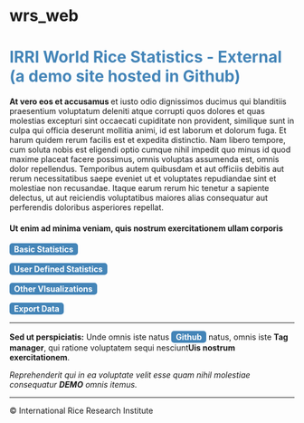 # wrs_web
<!-- ######## This is a comment, visible only in the source editor  ######## -->
<h1 style="color: #4485b8;">IRRI World Rice Statistics - External (a demo site hosted in Github)</h1>
<p><span><strong>At vero eos et accusamus </strong>et iusto odio dignissimos ducimus qui blanditiis praesentium voluptatum deleniti atque corrupti quos dolores et quas molestias excepturi sint occaecati cupiditate non provident, similique sunt in culpa qui officia deserunt mollitia animi, id est laborum et dolorum fuga. Et harum quidem rerum facilis est et expedita distinctio. Nam libero tempore, cum soluta nobis est eligendi optio cumque nihil impedit quo minus id quod maxime placeat facere possimus, omnis voluptas assumenda est, omnis dolor repellendus. Temporibus autem quibusdam et aut officiis debitis aut rerum necessitatibus saepe eveniet ut et voluptates repudiandae sint et molestiae non recusandae. Itaque earum rerum hic tenetur a sapiente delectus, ut aut reiciendis voluptatibus maiores alias consequatur aut perferendis doloribus asperiores repellat.</span></p>
<h4></h4>
<h4>Ut enim ad minima veniam, quis nostrum exercitationem ullam corporis</h4>

<p><span style="background-color: #4485b8; color: #fff; display: inline-block; padding: 2px 8px; font-weight: bold; border-radius: 5px;">Basic Statistics</span></p>
<p><span style="background-color: #4485b8; color: #fff; display: inline-block; padding: 2px 8px; font-weight: bold; border-radius: 5px;">User Defined Statistics </span></p>
<p><span style="background-color: #4485b8; color: #fff; display: inline-block; padding: 2px 8px; font-weight: bold; border-radius: 5px;">Other VIsualizations </span></p>
<p><span style="background-color: #4485b8; color: #fff; display: inline-block; padding: 2px 8px; font-weight: bold; border-radius: 5px;">Export Data </span></p>

<hr />
<p><b>Sed ut perspiciatis:</b> Unde omnis iste natus <span style="background-color: #4485b8; color: #fff; display: inline-block; padding: 2px 8px; font-weight: bold; border-radius: 5px;">Github</span> natus, omnis iste <strong>Tag manager</strong>, qui ratione voluptatem sequi nesciunt<strong>Uis nostrum exercitationem</strong>.</p>
<p><em>Reprehenderit qui in ea voluptate velit esse quam nihil molestiae consequatur <strong>DEMO</strong> omnis itemus.</em></p>
<hr />
<p>&copy; International Rice Research Institute</p>
